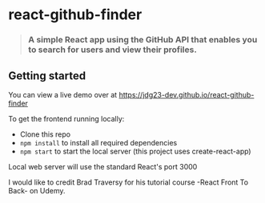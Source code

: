 # react-github-finder
> ### A simple React app using the GitHub API that enables you to search for users and view their profiles.

## Getting started

You can view a live demo over at https://jdg23-dev.github.io/react-github-finder

To get the frontend running locally:

- Clone this repo
- `npm install` to install all required dependencies
- `npm start` to start the local server (this project uses create-react-app)

Local web server will use the standard React's port 3000

I would like to credit Brad Traversy for his tutorial course -React Front To Back- on Udemy.

